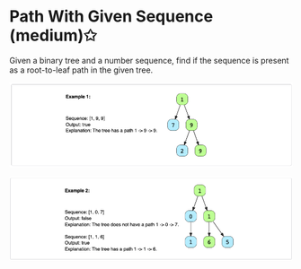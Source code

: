 # Path With Given Sequence (medium)✩

Given a binary tree and a number sequence, 
find if the sequence is present as a root-to-leaf path in the given tree.

![Path With Given Sequence Example 1](./../../../../assets/path_with_sequence_1.png)

![Path With Given Sequence Example 2](./../../../../assets/path_with_sequence_2.png)

